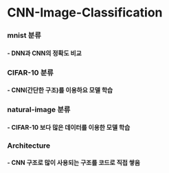 # CNN-Image-Classification

### mnist 분류
#### - DNN과 CNN의 정확도 비교


### CIFAR-10 분류
#### - CNN(간단한 구조)를 이용하요 모델 학습


### natural-image 분류
#### - CIFAR-10 보다 많은 데이터를 이용한 모델 학습


### Architecture
#### - CNN 구조로 많이 사용되는 구조를 코드로 직접 쌓음
